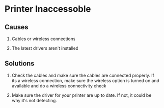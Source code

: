 # Printer Inaccessoble 
## Causes
1) Cables or wireless connections

2) The latest drivers aren't installed

## Solutions
1) Check the cables and make sure the cables are connected properly. If its a wireless connection, make sure the wireless option is
   turned on and available and do a wireless connectivity check

2) Make sure the driver for your printer are up to date. If not, it could be why it's not detecting. 
